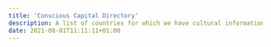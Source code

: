 ```yaml
---
title: 'Conscious Capital Directory'
description: A list of countries for which we have cultural information and capital opportunities.
date: 2021-08-01T11:11:11+01:00
---
```

